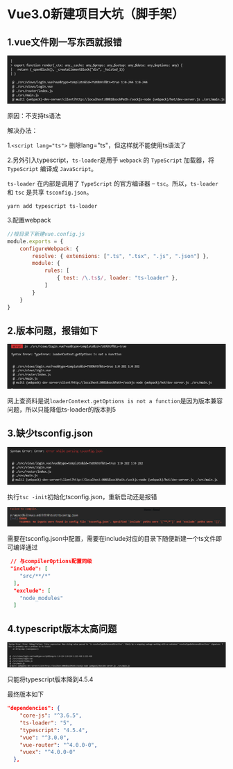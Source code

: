 # Vue3.0新建项目大坑（脚手架）

## 1.vue文件刚一写东西就报错

![](Vue3.0新建项目大坑/ts.jpg)

原因：不支持ts语法

解决办法：

1.`<script lang="ts">`    删除lang="ts"，但这样就不能使用ts语法了

2.另外引入typescript，`ts-loader`是用于 `webpack` 的 `TypeScript` 加载器，将 `TypeScript` 编译成 `JavaScript`。

`ts-loader` 在内部是调用了 `TypeScript` 的官方编译器 – `tsc`。所以，`ts-loader` 和 `tsc` 是共享 `tsconfig.json`。

```
yarn add typescript ts-loader
```

3.配置webpack

```js
//根目录下新建vue.config.js
module.exports = {
    configureWebpack: {
        resolve: { extensions: [".ts", ".tsx", ".js", ".json"] },
        module: {
            rules: [
                { test: /\.ts$/, loader: "ts-loader" },
            ]
        }
    }
}
```

## 2.版本问题，报错如下

![](Vue3.0新建项目大坑/version.jpg)

网上查资料是说`loaderContext.getOptions is not a function`是因为版本兼容问题，所以只能降低ts-loader的版本到5

## 3.缺少tsconfig.json

![](Vue3.0新建项目大坑/tsconfig.jpg)

执行`tsc -init`初始化tsconfig.json，重新启动还是报错

![](Vue3.0新建项目大坑/tsconfigC.jpg)

需要在tsconfig.json中配置，需要在include对应的目录下随便新建一个ts文件即可编译通过

```json
 // 与compilerOptions配置同级
 "include": [
    "src/**/*"
  ],
  "exclude": [
    "node_modules"
  ]
```

## 4.typescript版本太高问题

![typescriptVersion](Vue3.0新建项目大坑/typescriptVersion.jpg)

只能将typescript版本降到4.5.4

最终版本如下

```json
"dependencies": {
    "core-js": "^3.6.5",
    "ts-loader": "5",
    "typescript": "4.5.4",
    "vue": "^3.0.0",
    "vue-router": "^4.0.0-0",
    "vuex": "^4.0.0-0"
  },
```

